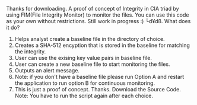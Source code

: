 Thanks for downloading.
A proof of concept of Integrity in CIA triad by using FIM(File Integrity Monitor) to monitor the files. You can use this code as your own without restrictions. Still work in progress :) └d¥dß.
What does it do?
  1. Helps analyst create a baseline file in the directory of choice.
  2. Creates a SHA-512 encyption that is stored in the baseline for matching the integrity.
  3. User can use the exising key value pairs in baseline file.
  4. User can create a new baseline file to start monitoring the files.
  5. Outputs an alert message.
  6. Note: if you don't have a baseline file please run Option A and restart the application to run option B for continuous monitoring.
  7. This is just a proof of concept.
Thanks.
Download the Source Code.
Note: You have to run the script again after each choice.
